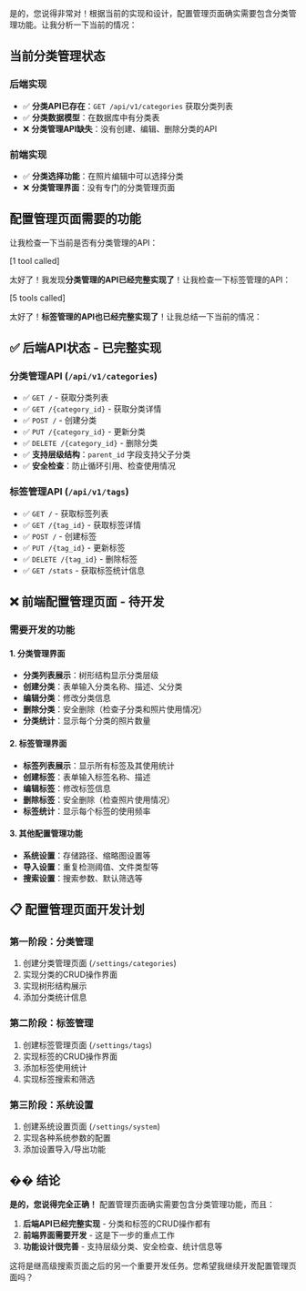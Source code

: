 是的，您说得非常对！根据当前的实现和设计，配置管理页面确实需要包含分类管理功能。让我分析一下当前的情况：

## **当前分类管理状态**

### **后端实现**
- ✅ **分类API已存在**：`GET /api/v1/categories` 获取分类列表
- ✅ **分类数据模型**：在数据库中有分类表
- ❌ **分类管理API缺失**：没有创建、编辑、删除分类的API

### **前端实现**
- ✅ **分类选择功能**：在照片编辑中可以选择分类
- ❌ **分类管理界面**：没有专门的分类管理页面

## **配置管理页面需要的功能**

让我检查一下当前是否有分类管理的API：


[1 tool called]

太好了！我发现**分类管理的API已经完整实现了**！让我检查一下标签管理的API：


[5 tools called]

太好了！**标签管理的API也已经完整实现了**！让我总结一下当前的情况：

## **✅ 后端API状态 - 已完整实现**

### **分类管理API** (`/api/v1/categories`)
- ✅ `GET /` - 获取分类列表
- ✅ `GET /{category_id}` - 获取分类详情
- ✅ `POST /` - 创建分类
- ✅ `PUT /{category_id}` - 更新分类
- ✅ `DELETE /{category_id}` - 删除分类
- ✅ **支持层级结构**：`parent_id` 字段支持父子分类
- ✅ **安全检查**：防止循环引用、检查使用情况

### **标签管理API** (`/api/v1/tags`)
- ✅ `GET /` - 获取标签列表
- ✅ `GET /{tag_id}` - 获取标签详情
- ✅ `POST /` - 创建标签
- ✅ `PUT /{tag_id}` - 更新标签
- ✅ `DELETE /{tag_id}` - 删除标签
- ✅ `GET /stats` - 获取标签统计信息

## **❌ 前端配置管理页面 - 待开发**

### **需要开发的功能**

#### **1. 分类管理界面**
- **分类列表展示**：树形结构显示分类层级
- **创建分类**：表单输入分类名称、描述、父分类
- **编辑分类**：修改分类信息
- **删除分类**：安全删除（检查子分类和照片使用情况）
- **分类统计**：显示每个分类的照片数量

#### **2. 标签管理界面**
- **标签列表展示**：显示所有标签及其使用统计
- **创建标签**：表单输入标签名称、描述
- **编辑标签**：修改标签信息
- **删除标签**：安全删除（检查照片使用情况）
- **标签统计**：显示每个标签的使用频率

#### **3. 其他配置管理功能**
- **系统设置**：存储路径、缩略图设置等
- **导入设置**：重复检测阈值、文件类型等
- **搜索设置**：搜索参数、默认筛选等

## **📋 配置管理页面开发计划**

### **第一阶段：分类管理**
1. 创建分类管理页面 (`/settings/categories`)
2. 实现分类的CRUD操作界面
3. 实现树形结构展示
4. 添加分类统计信息

### **第二阶段：标签管理**
1. 创建标签管理页面 (`/settings/tags`)
2. 实现标签的CRUD操作界面
3. 添加标签使用统计
4. 实现标签搜索和筛选

### **第三阶段：系统设置**
1. 创建系统设置页面 (`/settings/system`)
2. 实现各种系统参数的配置
3. 添加设置导入/导出功能

## **�� 结论**

**是的，您说得完全正确！** 配置管理页面确实需要包含分类管理功能，而且：

1. **后端API已经完整实现** - 分类和标签的CRUD操作都有
2. **前端界面需要开发** - 这是下一步的重点工作
3. **功能设计很完善** - 支持层级分类、安全检查、统计信息等

这将是继高级搜索页面之后的另一个重要开发任务。您希望我继续开发配置管理页面吗？